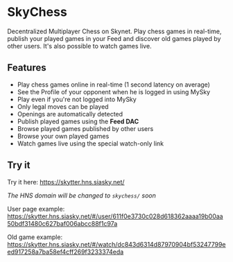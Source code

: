 # SkyChess

Decentralized Multiplayer Chess on Skynet. Play chess games in real-time, publish your played games in your Feed and discover old games played by other users. It's also possible to watch games live.

## Features

- Play chess games online in real-time (1 second latency on average)
- See the Profile of your opponent when he is logged in using MySky
- Play even if you're not logged into MySky
- Only legal moves can be played
- Openings are automatically detected
- Publish played games using the **Feed DAC**
- Browse played games published by other users
- Browse your own played games
- Watch games live using the special watch-only link

## Try it

Try it here: https://skytter.hns.siasky.net/

_The HNS domain will be changed to `skychess/` soon_

User page example: https://skytter.hns.siasky.net/#/user/611f0e3730c028d618362aaaa19b00aa50bdf31480c627baf006abcc88f1c97a

Old game example: https://skytter.hns.siasky.net/#/watch/dc843d6314d87970904bf53247799eed917258a7ba58ef4cff269f3233374eda
